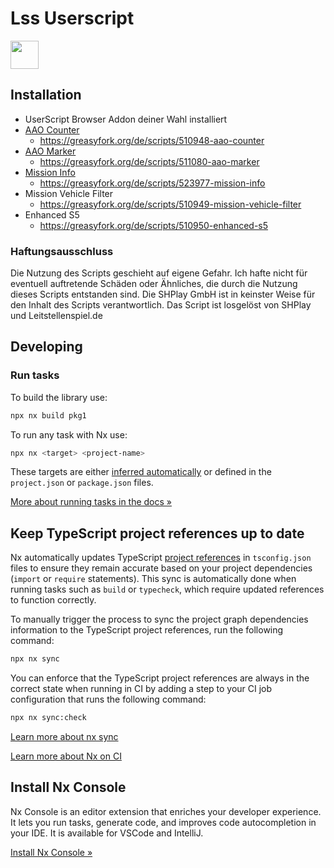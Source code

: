 # Lss Userscript

<a alt="Nx logo" href="https://nx.dev" target="_blank" rel="noreferrer"><img src="https://raw.githubusercontent.com/nrwl/nx/master/images/nx-logo.png" width="45"></a>

## Installation

* UserScript Browser Addon deiner Wahl installiert
* [AAO Counter](apps/aao-counter/README.md)
    * https://greasyfork.org/de/scripts/510948-aao-counter
* [AAO Marker](apps/aao-marker/README.md)
    * https://greasyfork.org/de/scripts/511080-aao-marker
* [Mission Info](apps/mission-info/README.md)
  * https://greasyfork.org/de/scripts/523977-mission-info
* Mission Vehicle Filter
    * https://greasyfork.org/de/scripts/510949-mission-vehicle-filter
* Enhanced S5
    * https://greasyfork.org/de/scripts/510950-enhanced-s5


### Haftungsausschluss

Die Nutzung des Scripts geschieht auf eigene Gefahr. Ich hafte nicht für
eventuell auftretende Schäden oder Ähnliches, die durch die Nutzung dieses
Scripts entstanden sind. Die SHPlay GmbH ist in keinster Weise für den
Inhalt des Scripts verantwortlich. Das Script ist losgelöst von SHPlay
und Leitstellenspiel.de

## Developing

### Run tasks

To build the library use:

```sh
npx nx build pkg1
```

To run any task with Nx use:

```sh
npx nx <target> <project-name>
```

These targets are either [inferred automatically](https://nx.dev/concepts/inferred-tasks?utm_source=nx_project&utm_medium=readme&utm_campaign=nx_projects) or defined in the `project.json` or `package.json` files.

[More about running tasks in the docs &raquo;](https://nx.dev/features/run-tasks?utm_source=nx_project&utm_medium=readme&utm_campaign=nx_projects)

## Keep TypeScript project references up to date

Nx automatically updates TypeScript [project references](https://www.typescriptlang.org/docs/handbook/project-references.html) in `tsconfig.json` files to ensure they remain accurate based on your project dependencies (`import` or `require` statements). This sync is automatically done when running tasks such as `build` or `typecheck`, which require updated references to function correctly.

To manually trigger the process to sync the project graph dependencies information to the TypeScript project references, run the following command:

```sh
npx nx sync
```

You can enforce that the TypeScript project references are always in the correct state when running in CI by adding a step to your CI job configuration that runs the following command:

```sh
npx nx sync:check
```

[Learn more about nx sync](https://nx.dev/reference/nx-commands#sync)


[Learn more about Nx on CI](https://nx.dev/ci/intro/ci-with-nx#ready-get-started-with-your-provider?utm_source=nx_project&utm_medium=readme&utm_campaign=nx_projects)

## Install Nx Console

Nx Console is an editor extension that enriches your developer experience. It lets you run tasks, generate code, and improves code autocompletion in your IDE. It is available for VSCode and IntelliJ.

[Install Nx Console &raquo;](https://nx.dev/getting-started/editor-setup?utm_source=nx_project&utm_medium=readme&utm_campaign=nx_projects)
